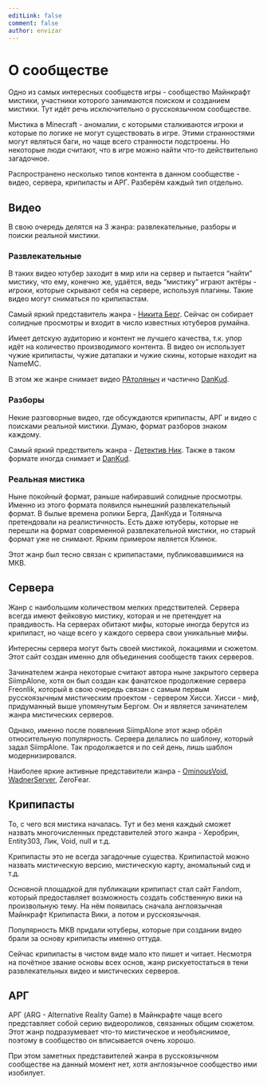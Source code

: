 ```yaml
---
editLink: false
comment: false
author: envizar
---
```


# О сообществе

Одно из самых интересных сообществ игры - сообщество Майнкрафт мистики, участники которого занимаются поиском и созданием мистики.
Тут идёт речь исключительно о русскоязычном сообществе.

Мистика в Minecraft - аномалии, с которыми сталкиваются игроки и которые по логике не могут существовать в игре.
Этими странностями могут являться баги, но чаще всего странности подстроены. Но некоторые люди считают, что в игре можно найти что-то действительно загадочное.

Распространено несколько типов контента в данном сообществе - видео, сервера, крипипасты и АРГ. Разберём каждый тип отдельно.

## Видео

В свою очередь делятся на 3 жанра: развлекательные, разборы и поиски реальной мистики.

### Развлекательные

В таких видео ютубер заходит в мир или на сервер и пытается “найти” мистику, что ему, конечно же, удаётся, ведь “мистику“ играют актёры
\- игроки, которые скрывают себя на сервере, используя плагины. Такие видео могут сниматься по крипипастам.

Самый яркий представитель жанра - [Никита Берг](https://www.youtube.com/@thebergX). Сейчас он собирает солидные просмотры и входит в число известных ютуберов румайна.

Имеет детскую аудиторию и контент не лучшего качества, т.к. упор идёт на количество производимого контента.
В видео он использует чужие крипипасты, чужие датапаки и чужие скины, которые находит на NameMC.

В этом же жанре снимает видео [PAтоляныч](https://www.youtube.com/@tolik_789) и частично [DanKud](https://www.youtube.com/@dankud).

### Разборы

Некие разговорные видео, где обсуждаются крипипасты, АРГ и видео с поисками реальной мистики. Думаю, формат разборов знаком каждому.

Самый яркий предствитель жанра - [Детектив Ник](https://www.youtube.com/@Nik_Detective). Также в таком формате иногда снимает и [DanKud](https://www.youtube.com/@dankud).

### Реальная мистика

Ныне покойный формат, раньше набиравший солидные просмотры. Именно из этого формата появился нынешний развлекательный формат.
В былые времена ролики Берга, ДанКуда и Толяныча претендовали на реалистичность.
Есть даже ютуберы, которые не перешли на формат современной развлекательной мистики, но старый формат уже не снимают. Ярким примером является Клинок.

Этот жанр был тесно связан с крипипастами, публиковавшимися на МКВ.

## Сервера

Жанр с наибольшим количеством мелких предствителей. Сервера всегда имеют фейковую мистику, которая и не претендует на правдивость.
На серверах обитают мифы, которые иногда берутся из крипипаст, но чаще всего у каждого сервера свои уникальные мифы.

Интересны сервера могут быть своей мистикой, локациями и сюжетом. Этот сайт создан именно для объединения сообществ таких серверов.

Зачинателем жанра некоторые считают автора ныне закрытого сервера SiimpAlone, хотя он был создан как фанатское продолжение сервера Freonlik,
который в свою очередь связан с самым первым русскоязычным мистическим проектом - сервером Хисси. Хисси - миф, придуманный выше упомянутым Бергом.
Он и является зачинателем жанра мистических серверов.

Однако, именно после появления SiimpAlone этот жанр обрёл относительную популярность. Сервера делались по шаблону, который задал SiimpAlone.
Так продолжается и по сей день, лишь шаблон модернизировался.

Наиболее яркие активные представители жанра - [OminousVoid](/ov/), [WadnerServer](https://discord.gg/BbhGt7YU6z), ZeroFear.

## Крипипасты

То, с чего вся мистика началась. Тут и без меня каждый сможет назвать многочисленных представителей этого жанра - Херобрин, Entity303, Лик, Void, null и т.д.

Крипипасты это не всегда загадочные существа. Крипипастой можно назвать мистическую версию, мистическую карту, аномальный сид и т.д.

Основной площадкой для публикации крипипаст стал сайт Fandom, который предоставляет возможность создать собственную вики на произвольную тему.
На нём появилась сначала англоязычная Майнкрафт Крипипаста Вики, а потом и русскоязычная.

Популярность МКВ придали ютуберы, которые при создании видео брали за основу крипипасты именно оттуда.

Сейчас крипипасты в чистом виде мало кто пишет и читает. Несмотря на почётное звание основы всех основ, жанр рискуетостаться в тени развлекательных видео и мистических серверов.

## АРГ

АРГ (ARG - Alternative Reality Game) в Майнкрафте чаще всего представляет собой серию видеороликов, связанных общим сюжетом.
Этот жанр подразумевает что-то мистическое и необъяснимое, поэтому в сообщество он вписывается очень хорошо.

При этом заметных представителей жанра в русскоязычном сообществе на данный момент нет, хотя англоязычное сообщество ими изобилует.

